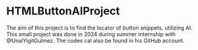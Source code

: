 # HTMLButtonAIProject
The aim of this project is to find the locator of button snippets, utilizing AI. This small project was done in 2024 during summer internship with @UnalYigitGulmez. The codes cal also be found in his GitHub account.
